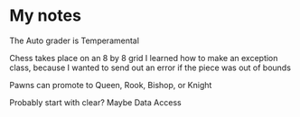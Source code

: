# My notes
The Auto grader is Temperamental

Chess takes place on an 8 by 8 grid
I learned how to make an exception class, because I wanted to send out an error if the piece was out of bounds 

Pawns can promote to Queen, Rook, Bishop, or Knight

Probably start with clear? Maybe Data Access
